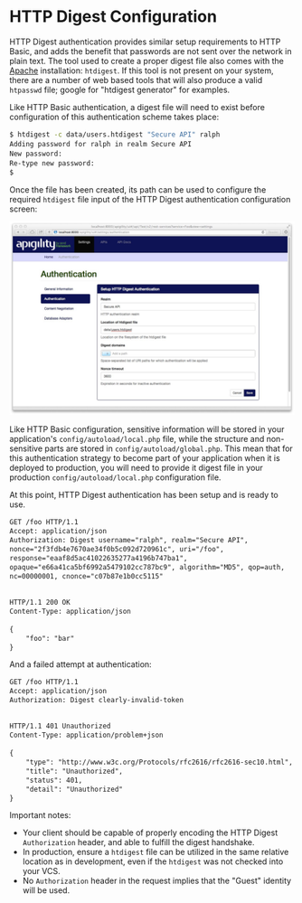 HTTP Digest Configuration
=========================

HTTP Digest authentication provides similar setup requirements to HTTP Basic, and adds the benefit
that passwords are not sent over the network in plain text. The tool used to create a proper digest
file also comes with the [Apache](http://httpd.apache.org/) installation: `htdigest`. If this tool
is not present on your system, there are a number of web based tools that will also produce a valid
`htpasswd` file; google for "htdigest generator" for examples.

Like HTTP Basic authentication, a digest file will need to exist before configuration of this 
authentication scheme takes place:

```sh
$ htdigest -c data/users.htdigest "Secure API" ralph
Adding password for ralph in realm Secure API
New password:
Re-type new password:
$ 
```

Once the file has been created, its path can be used to configure the required `htdigest` file input 
of the HTTP Digest authentication configuration screen:

![Configuring HTTP Digest settings](/asset/apigility-documentation/img/auth-authentication-http-digest-ui-settings.jpg)

Like HTTP Basic configuration, sensitive information will be stored in your application's
`config/autoload/local.php` file, while the structure and non-sensitive parts are stored in
`config/autoload/global.php`.  This mean that for this authentication strategy to become part of
your application when it is deployed to production, you will need to provide it digest file in your
production `config/autoload/local.php` configuration file.

At this point, HTTP Digest authentication has been setup and is ready to use.

```HTTP
GET /foo HTTP/1.1
Accept: application/json
Authorization: Digest username="ralph", realm="Secure API", nonce="2f3fdb4e7670ae34f0b5c092d720961c", uri="/foo", response="eaaf8d5ac41022635277a4196b747ba1", opaque="e66a41ca5bf6992a5479102cc787bc9", algorithm="MD5", qop=auth, nc=00000001, cnonce="c07b87e1b0cc5115"


```

```HTTP
HTTP/1.1 200 OK
Content-Type: application/json

{
    "foo": "bar"
}
```

And a failed attempt at authentication:

```HTTP
GET /foo HTTP/1.1
Accept: application/json
Authorization: Digest clearly-invalid-token


```

```HTTP
HTTP/1.1 401 Unauthorized
Content-Type: application/problem+json

{
    "type": "http://www.w3c.org/Protocols/rfc2616/rfc2616-sec10.html",
    "title": "Unauthorized",
    "status": 401,
    "detail": "Unauthorized"
}
```

Important notes:

- Your client should be capable of properly encoding the HTTP Digest `Authorization` header, and 
  able to fulfill the digest handshake.
- In production, ensure a `htdigest` file can be utilized in the same relative location as in 
  development, even if the `htdigest` was not checked into your VCS.
- No `Authorization` header in the request implies that the "Guest" identity will be used.

